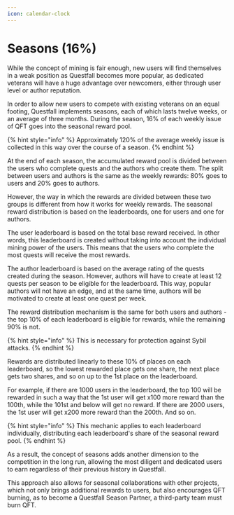 ```yaml
---
icon: calendar-clock
---
```


# Seasons (16%)

While the concept of mining is fair enough, new users will find themselves in a weak position as Questfall becomes more popular, as dedicated veterans will have a huge advantage over newcomers, either through user level or author reputation.

In order to allow new users to compete with existing veterans on an equal footing, Questfall implements seasons, each of which lasts twelve weeks, or an average of three months. During the season, 16% of each weekly issue of QFT goes into the seasonal reward pool.

{% hint style="info" %}
Approximately 120% of the average weekly issue is collected in this way over the course of a season.
{% endhint %}

At the end of each season, the accumulated reward pool is divided between the users who complete quests and the authors who create them. The split between users and authors is the same as the weekly rewards: 80% goes to users and 20% goes to authors.&#x20;

However, the way in which the rewards are divided between these two groups is different from how it works for weekly rewards. The seasonal reward distribution is based on the leaderboards, one for users and one for authors.

The user leaderboard is based on the total base reward received. In other words, this leaderboard is created without taking into account the individual mining power of the users. This means that the users who complete the most quests will receive the most rewards.

The author leaderboard is based on the average rating of the quests created during the season. However, authors will have to create at least 12 quests per season to be eligible for the leaderboard. This way, popular authors will not have an edge, and at the same time, authors will be motivated to create at least one quest per week.

The reward distribution mechanism is the same for both users and authors - the top 10% of each leaderboard is eligible for rewards, while the remaining 90% is not.

{% hint style="info" %}
This is necessary for protection against Sybil attacks.
{% endhint %}

Rewards are distributed linearly to these 10% of places on each leaderboard, so the lowest rewarded place gets one share, the next place gets two shares, and so on up to the 1st place on the leaderboard.

For example, if there are 1000 users in the leaderboard, the top 100 will be rewarded in such a way that the 1st user will get x100 more reward than the 100th, while the 101st and below will get no reward. If there are 2000 users, the 1st user will get x200 more reward than the 200th. And so on.

{% hint style="info" %}
This mechanic applies to each leaderboard individually, distributing each leaderboard's share of the seasonal reward pool.
{% endhint %}

As a result, the concept of seasons adds another dimension to the competition in the long run, allowing the most diligent and dedicated users to earn regardless of their previous history in Questfall.

This approach also allows for seasonal collaborations with other projects, which not only brings additional rewards to users, but also encourages QFT burning, as to become a Questfall Season Partner, a third-party team must burn QFT.
